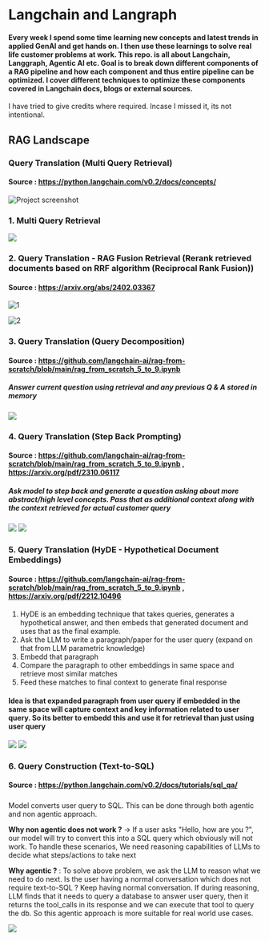# Langchain and Langraph

#### Every week I spend some time learning new concepts and latest trends in applied GenAI and get hands on. I then use these learnings to solve real life customer problems at work. This repo. is all about Langchain, Langgraph, Agentic AI etc. Goal is to break down different components of a RAG pipeline and how each component and thus entire pipeline can be optimized. I cover different techniques to optimize these components covered in Langchain docs, blogs or external sources. 

I have tried to give credits where required. Incase I missed it, its not intentional.

## RAG Landscape

### Query Translation (Multi Query Retrieval)

#### Source : https://python.langchain.com/v0.2/docs/concepts/

![Project screenshot](./screenshots/rag_landscape.png)


### 1. Multi Query Retrieval

![](./screenshots/multi_query_retrieval.png)

### 2. Query Translation - RAG Fusion Retrieval (Rerank retrieved documents based on RRF algorithm (Reciprocal Rank Fusion))

#### Source : https://arxiv.org/abs/2402.03367

![1](./screenshots/RAG_fusion.jpeg)

![2](./screenshots/RAG_fusion_2.png)

### 3. Query Translation (Query Decomposition)

#### Source : https://github.com/langchain-ai/rag-from-scratch/blob/main/rag_from_scratch_5_to_9.ipynb

##### Answer current question using retrieval and any previous Q & A stored in memory

![](./screenshots/decomposition.png)

### 4. Query Translation (Step Back Prompting)

#### Source : https://github.com/langchain-ai/rag-from-scratch/blob/main/rag_from_scratch_5_to_9.ipynb , https://arxiv.org/pdf/2310.06117


##### Ask model to step back and generate a question asking about more abstract/high level concepts. Pass that as additional context along with the context retrieved for actual customer query

![](./screenshots/stepback.png)
![](./screenshots/stepback_example.jpeg)

### 5. Query Translation (HyDE - Hypothetical Document Embeddings)

#### Source : https://github.com/langchain-ai/rag-from-scratch/blob/main/rag_from_scratch_5_to_9.ipynb , https://arxiv.org/pdf/2212.10496

#### 
1. HyDE is an embedding technique that takes queries, generates a hypothetical answer, and then embeds that generated document and uses that as the final example.
2. Ask the LLM to write a paragraph/paper for the user query (expand on that from LLM parametric knowledge)
3. Embedd that paragraph
4. Compare the paragraph to other embeddings in same space and retrieve most similar matches
5. Feed these matches to final context to generate final response

#### Idea is that expanded paragraph from user query if embedded in the same space will capture context and key information related to user query. So its better to embedd this and use it for retrieval than just using user query

![](./screenshots/hyde1.png)
![](./screenshots/hyde2.jpeg)

### 6. Query Construction (Text-to-SQL)

#### Source : https://python.langchain.com/v0.2/docs/tutorials/sql_qa/

##### 
Model converts user query to SQL. This can be done through both agentic and non agentic approach.

**Why non agentic does not work ?** -> If a user asks "Hello, how are you ?", our model will try to convert this into a SQL query which obviously will not work. To handle these scenarios,
We need reasoning capabilities of LLMs to decide what steps/actions to take next

**Why agentic ?** : To solve above problem, we ask the LLM to reason what we need to do next. Is the user having a normal conversation which does not require text-to-SQL ? Keep having normal conversation.
If during reasoning, LLM finds that it needs to query a database to answer user query, then it returns the tool_calls in its response and we can execute that tool to query the db. So this agentic
approach is more suitable for real world use cases.

![](./screenshots/text_to_sql.png)


